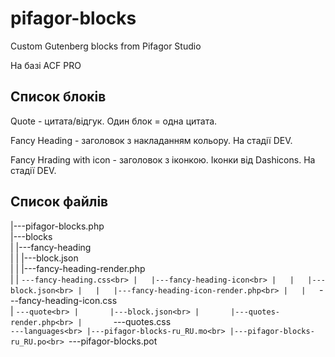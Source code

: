 # pifagor-blocks
Custom Gutenberg blocks from Pifagor Studio

На базі ACF PRO

## Список блоків

Quote - цитата/відгук. Один блок = одна цитата.

Fancy Heading - заголовок з накладанням кольору. На стадії DEV.

Fancy Hrading with icon - заголовок з іконкою. Іконки від Dashicons. На стадії DEV.

## Список файлів

|---pifagor-blocks.php<br>
|---blocks<br>
|   |---fancy-heading<br>
|   |   |---block.json<br>
|   |   |---fancy-heading-render.php<br>
|   |   `---fancy-heading.css<br>
|   |---fancy-heading-icon<br>
|   |   |---block.json<br>
|   |   |---fancy-heading-icon-render.php<br>
|   |   `---fancy-heading-icon.css<br>
|   `---quote<br>
|       |---block.json<br>
|       |---quotes-render.php<br>
|       `---quotes.css<br>
`---languages<br>
    |---pifagor-blocks-ru_RU.mo<br>
    |---pifagor-blocks-ru_RU.po<br>
    `---pifagor-blocks.pot<br>
